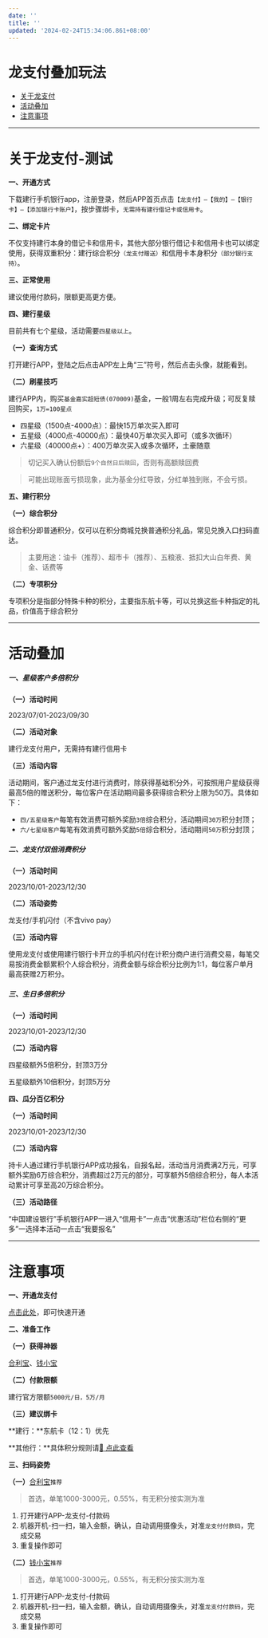 ```yaml
---
date: ''
title: ''
updated: '2024-02-24T15:34:06.861+08:00'
---
```

# 龙支付叠加玩法

- [关于龙支付](#关于龙支付)
- [活动叠加](#活动叠加)
- [注意事项](#注意事项)

---

# 关于龙支付-测试

**一、开通方式**

下载建行手机银行app，注册登录，然后APP首页点击`【龙支付】—【我的】—【银行卡】—【添加银行卡账户】`，按步骤绑卡，`无需持有建行借记卡或信用卡`。

**二、绑定卡片**

不仅支持建行本身的借记卡和信用卡，其他大部分银行借记卡和信用卡也可以绑定使用，获得双重积分：建行综合积分`（龙支付赠送）`和信用卡本身积分`（部分银行支持）`。

**三、正常使用**

建议使用付款码，限额更高更方便。

**四、建行星级**

目前共有七个星级，活动需要`四星级以上`。

**（一）查询方式**

打开建行APP，登陆之后点击APP左上角“三”符号，然后点击头像，就能看到。

**（二）刷星技巧**

建行APP内，购买`基金嘉实超短债(070009)`基金，一般1周左右完成升级；可反复赎回购买，`1万=100星点`

- 四星级（1500点-4000点）：最快15万单次买入即可
- 五星级（4000点-40000点）：最快40万单次买入即可（或多次循环）
- 六星级（40000点+）：400万单次买入或多次循环，土豪随意

> 切记买入确认份额后`9个自然日后赎回`，否则有高额赎回费

> 可能出现账面亏损现象，此为基金分红导致，分红单独到账，不会亏损。

**五、建行积分**

**（一）综合积分**

综合积分即普通积分，仅可以在积分商城兑换普通积分礼品，常见兑换入口扫码直达。

> 主要用途：油卡（推荐）、超市卡（推荐）、五粮液、抵扣大山白年费、黄金、话费等

**（二）专项积分**

专项积分是指部分特殊卡种的积分，主要指东航卡等，可以兑换这些卡种指定的礼品，价值高于综合积分

---

# 活动叠加

##### **一、星级客户多倍积分**

**（一）活动时间**

2023/07/01-2023/09/30

**（二）活动对象**

建行龙支付用户，无需持有建行信用卡

**（三）活动内容**

活动期间，客户通过龙支付进行消费时，除获得基础积分外，可按照用户星级获得最高5倍的赠送积分，每位客户在活动期间最多获得综合积分上限为50万。具体如下：

- `四/五星级客户`每笔有效消费可额外奖励`3倍`综合积分，活动期间`30万`积分封顶；
- `六/七星级客户`每笔有效消费可额外奖励`5倍`综合积分，活动期间`50万`积分封顶；

##### 二、龙支付双倍消费积分

**（一）活动时间**

2023/10/01-2023/12/30

**（二）活动姿势**

龙支付/手机闪付（不含vivo pay）

**（三）活动内容**

使用龙支付或使用建行银行卡开立的手机闪付在计积分商户进行消费交易，每笔交易按消费金额累积个人综合积分，消费金额与综合积分比例为1:1，每位客户单月最高获赠2万积分。

##### **三、生日多倍积分**

**（一）活动时间**

2023/10/01-2023/12/30

**（二）活动内容**

四星级额外5倍积分，封顶3万分

五星级额外10倍积分，封顶5万分

**四、瓜分百亿积分**

**（一）活动时间**

2023/10/01-2023/12/30

**（二）活动内容**

持卡人通过建行手机银行APP成功报名，自报名起，活动当月消费满2万元，可享额外奖励6万综合积分，消费超过2万元的部分，可享额外5倍综合积分，每人本活动累计可享至高20万综合积分。

**（三）活动路径**

“中国建设银行”手机银行APP一进入“信用卡”一点击“优惠活动”栏位右侧的“更多”一选择本活动一点击“我要报名”

---

# 注意事项

**一、开通龙支付**

[点击此处](http://u.zjkmkj.com/YrXO8)，即可快速开通

**二、准备工作**

**（一）获得神器**

[合利宝](tool/hlb.md)、[钱小宝](tool/qxb.md)

**（二）付款限额**

建行官方限额`5000元/日，5万/月`

**（三）建议绑卡**

**建行：**东航卡（12：1）优先

**其他行：**具体积分规则请[:link: 点此查看](start/form.md#积分规则)

**三、扫码姿势**

**（一）**[合利宝](tool/hlb.md)`推荐`

> 首选，单笔1000-3000元，0.55%，有无积分按实测为准

1. 打开建行APP-龙支付-付款码
2. 机器开机-扫一扫，输入金额，确认，自动调用摄像头，对准`龙支付付款码`，完成交易
3. 重复操作即可

**（二）**[钱小宝](tool/qxb.md)`推荐`

> 首选，单笔1000-3000元，0.55%，有无积分按实测为准

1. 打开建行APP-龙支付-付款码
2. 机器开机-扫一扫，输入金额，确认，自动调用摄像头，对准`龙支付付款码`，完成交易
3. 重复操作即可

